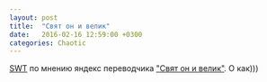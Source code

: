 ```yaml
---
layout: post
title:  "Свят он и велик"
date:   2016-02-16 12:59:00 +0300
categories: Chaotic
---
```


[SWT](https://ru.wikipedia.org/wiki/Standard_Widget_Toolkit) по мнению яндекс переводчика ["Свят он и велик"](https://translate.yandex.ru/?text=SWT&lang=en-ru). О как)))

